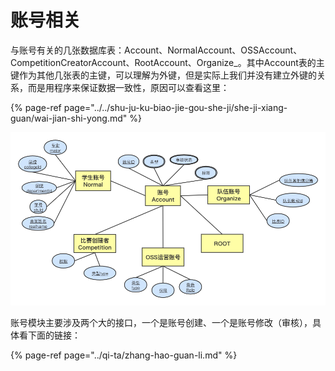 # 账号相关

与账号有关的几张数据库表：Account、NormalAccount、OSSAccount、CompetitionCreatorAccount、RootAccount、Organize\_。其中Account表的主键作为其他几张表的主键，可以理解为外键，但是实际上我们并没有建立外键的关系，而是用程序来保证数据一致性，原因可以查看这里：

{% page-ref page="../../shu-ju-ku-biao-jie-gou-she-ji/she-ji-xiang-guan/wai-jian-shi-yong.md" %}

![&#x6570;&#x636E;&#x6A21;&#x578B;](../../.gitbook/assets/image%20%2834%29.png)

账号模块主要涉及两个大的接口，一个是账号创建、一个是账号修改（审核），具体看下面的链接：

{% page-ref page="../qi-ta/zhang-hao-guan-li.md" %}



